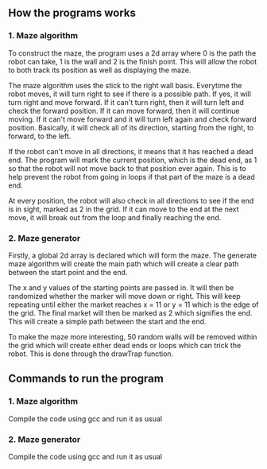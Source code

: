 ## How the programs works

### 1. Maze algorithm

To construct the maze, the program uses a 2d array where 0 is the path the robot can take, 1 is the wall and 2 is the finish point. This will allow the robot to both track its position as well as displaying the maze.

The maze algorithm uses the stick to the right wall basis. Everytime the robot moves, it will turn right to see if there is a possible path. If yes, it will turn right and move forward. If it can't turn right, then it will turn left and check the forward position. If it can move forward, then it will continue moving. If it can't move forward and it will turn left again and check forward position. Basically, it will check all of its direction, starting from the right, to forward, to the left.

If the robot can't move in all directions, it means that it has reached a dead end. The program will mark the current position, which is the dead end, as 1 so that the robot will not move back to that position ever again. This is to help prevent the robot from going in loops if that part of the maze is a dead end.

At every position, the robot will also check in all directions to see if the end is in sight, marked as 2 in the grid. If it can move to the end at the next move, it will break out from the loop and finally reaching the end.

### 2. Maze generator

Firstly, a global 2d array is declared which will form the maze. The generate maze algorithm will create the main path which will create a clear path between the start point and the end.

The x and y values of the starting points are passed in. It will then be randomized whether the marker will move down or right. This will keep repeating until either the market reaches x = 11 or y = 11 which is the edge of the grid. The final market will then be marked as 2 which signifies the end. This will create a simple path between the start and the end.

To make the maze more interesting, 50 random walls will be removed within the grid which will create either dead ends or loops which can trick the robot. This is done through the drawTrap function.

## Commands to run the program

### 1. Maze algorithm
Compile the code using gcc and run it as usual

### 2. Maze generator
Compile the code using gcc and run it as usual
